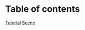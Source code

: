 <!-- SPDX-FileCopyrightText: 2022 metaquarx <metaquarx@protonmail.com>
SPDX-License-Identifier: GPL-3.0-only -->

# Table of contents
[Tutorial](Tutorial.md)
[Scene](Scene.md)
